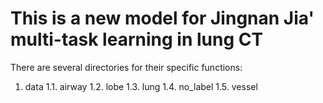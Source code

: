 # This is a new model for Jingnan Jia' multi-task learning in lung CT
There are several directories for their specific functions:
1. data
1.1. airway
1.2. lobe
1.3. lung
1.4. no_label
1.5. vessel